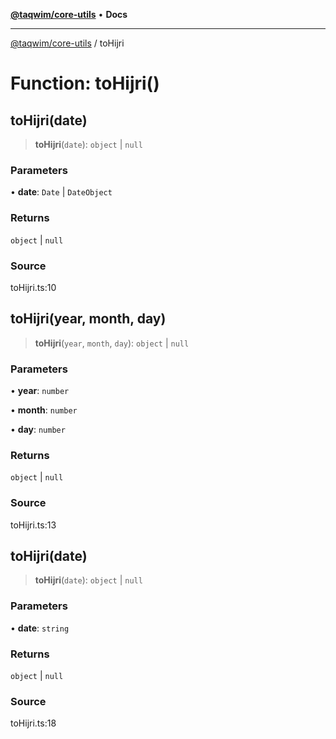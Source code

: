 [**@taqwim/core-utils**](../README.md) • **Docs**

***

[@taqwim/core-utils](../globals.md) / toHijri

# Function: toHijri()

## toHijri(date)

> **toHijri**(`date`): `object` \| `null`

### Parameters

• **date**: `Date` \| `DateObject`

### Returns

`object` \| `null`

### Source

toHijri.ts:10

## toHijri(year, month, day)

> **toHijri**(`year`, `month`, `day`): `object` \| `null`

### Parameters

• **year**: `number`

• **month**: `number`

• **day**: `number`

### Returns

`object` \| `null`

### Source

toHijri.ts:13

## toHijri(date)

> **toHijri**(`date`): `object` \| `null`

### Parameters

• **date**: `string`

### Returns

`object` \| `null`

### Source

toHijri.ts:18

